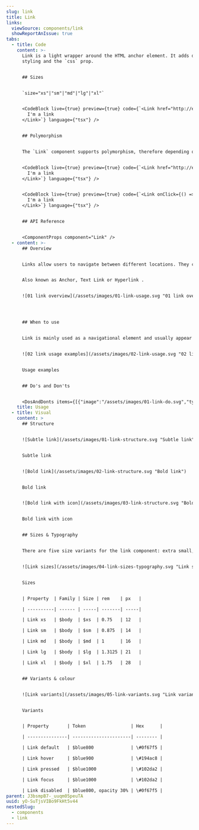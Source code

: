 ```yaml
---
slug: link
title: Link
links:
  viewSource: components/link
  showReportAnIssue: true
tabs:
  - title: Code
    content: >-
      Link is a light wrapper around the HTML anchor element. It adds default
      styling and the `css` prop.


      ## Sizes


      `size="xs"|"sm"|"md"|"lg"|"xl"`


      <CodeBlock live={true} preview={true} code={`<Link href="http://example.com/" size="sm">
        I'm a link
      </Link>`} language={"tsx"} />


      ## Polymorphism


      The `Link` component supports polymorphism, therefore depending on whether it receives an `onClick`/`href` as a prop, it will produce a `button` or `link` respectively


      <CodeBlock live={true} preview={true} code={`<Link href="http://example.com/">
        I'm a link
      </Link>`} language={"tsx"} />


      <CodeBlock live={true} preview={true} code={`<Link onClick={() => alert('clicked')}>
        I'm a link
      </Link>`} language={"tsx"} />


      ## API Reference


      <ComponentProps component="Link" />
  - content: >-
      ## Overview


      Links allow users to navigate between different locations. They can be used as standalone (optionally with an icon) or inline within text.


      Also known as Anchor, Text Link or Hyperlink .


      ![01 link overview](/assets/images/01-link-usage.svg "01 link overview")




      ## When to use


      Link is mainly used as a navigational element and usually appear within or directly following a paragraph or sentence. Use a hyperlink when linking to another document or URL.


      ![02 link usage examples](/assets/images/02-link-usage.svg "02 link usage examples")


      Usage examples


      ## Do's and Don'ts


      <DosAndDonts items={[{"image":"/assets/images/01-link-do.svg","type":"do","description":"Match Link to the text size and font-weight of the content they are accompanying for consistency and visual balance."},{"description":"Apply multiple text styles, when using links paired with text, as this can create inconsistency.","type":"dont","image":"/assets/images/02-link-dont.svg"},{"description":"Give the link a meaningful description that clearly indicates its destination.","type":"do","image":"/assets/images/03-link-do.svg"},{"description":"Use generic phrases like \"click here\" or \"go to\" on links.","type":"dont","image":"/assets/images/04-link-dont.svg"},{"image":"/assets/images/05-link-do.svg","description":"Provide an external icon (e.g.\"new-window\" icon) when the link text needs to refer to an external domain.","type":"do"},{"description":"Overuse icons, especially when they are part of text content.","type":"dont","image":"/assets/images/06-link-dont.svg"},{"type":"do","description":"Use the linked text with the default DS colour.","image":"/assets/images/07-link-do.svg"},{"description":"Change the colour of the linked text.","type":"dont","image":"/assets/images/08-link-dont.svg"},{"image":"/assets/images/09-link-dont.svg","description":"Replace link text with URL.","type":"dont"}]} />
    title: Usage
  - title: Visual
    content: >
      ## Structure


      ![Subtle link](/assets/images/01-link-structure.svg "Subtle link")


      Subtle link


      ![Bold link](/assets/images/02-link-structure.svg "Bold link")


      Bold link


      ![Bold link with icon](/assets/images/03-link-structure.svg "Bold link with icon")


      Bold link with icon


      ## Sizes & Typography


      There are five size variants for the link component: extra small, small, medium, large, and extra large. It is recommended that the link size matches the type size of the text it is inline with. Link sizes should match the page's default body copy size if they are used apart from other content.


      ![Link sizes](/assets/images/04-link-sizes-typography.svg "Link sizes")


      Sizes


      | Property  | Family | Size | rem    | px   | 

      | ----------| ------ | -----| -------| -----|

      | Link xs   | $body  | $xs  | 0.75   | 12   |

      | Link sm   | $body  | $sm  | 0.875  | 14   |

      | Link md   | $body  | $md  | 1      | 16   |

      | Link lg   | $body  | $lg  | 1.3125 | 21   |

      | Link xl   | $body  | $xl  | 1.75   | 28   |


      ## Variants & colour


      ![Link variants](/assets/images/05-link-variants.svg "Link variants")


      Variants


      | Property       | Token                 | Hex      |

      | ---------------| ----------------------| -------- |

      | Link default   | $blue800              | \#0f67f5 |

      | Link hover     | $blue900              | \#194ac8 |

      | Link pressed   | $blue1000             | \#102da2 |

      | Link focus     | $blue1000             | \#102da2 |

      | Link disabled  | $blue800, opacity 30% | \#0f67f5 |
parent: J3bsmpB7-_uuqm05peuTA
uuid: yO-SuTjsVIBo9FkHt5v44
nestedSlug:
  - components
  - link
---
```

